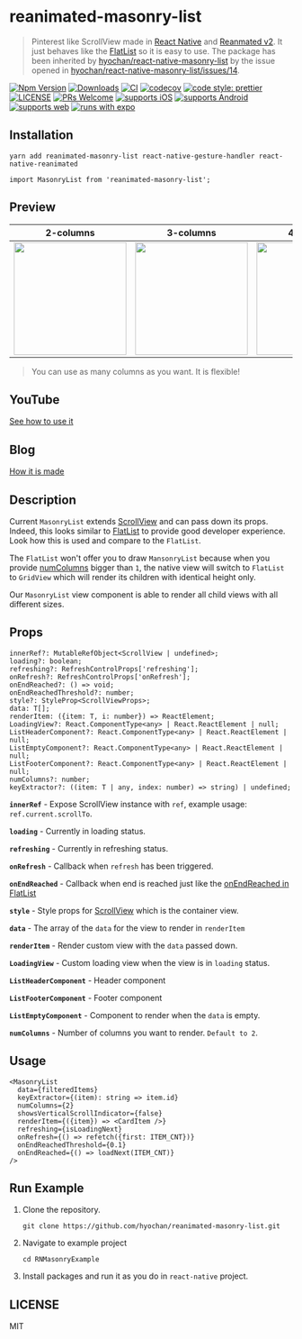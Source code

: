 # reanimated-masonry-list

> Pinterest like ScrollView made in [React Native](https://reactnative.dev) and [Reanmated v2](https://github.com/software-mansion/react-native-reanimated). It just behaves like the [FlatList](https://reactnative.dev/docs/next/flatlist) so it is easy to use. The package has been inherited by [hyochan/react-native-masonry-list](https://github.com/hyochan/react-native-masonry-list) by the issue opened in [hyochan/react-native-masonry-list/issues/14](https://github.com/hyochan/react-native-masonry-list/issues/14).


[![Npm Version](http://img.shields.io/npm/v/reanimated-masonry-list.svg?style=flat-square)](https://npmjs.org/package/reanimated-masonry-list)
[![Downloads](http://img.shields.io/npm/dm/reanimated-masonry-list.svg?style=flat-square)](https://npmjs.org/package/reanimated-masonry-list)
[![CI](https://github.com/hyochan/reanimated-masonry-list/actions/workflows/ci.yml/badge.svg)](https://github.com/hyochan/reanimated-masonry-list/actions/workflows/ci.yml)
[![codecov](https://codecov.io/gh/hyochan/reanimated-masonry-list/branch/main/graph/badge.svg?token=iKCSatGN6S)](https://codecov.io/gh/hyochan/reanimated-masonry-list)
[![code style: prettier](https://img.shields.io/badge/code_style-prettier-ff69b4.svg?style=flat-square)](https://github.com/prettier/prettier)
[![LICENSE](http://img.shields.io/npm/l/reanimated-masonry-list.svg?style=flat-square)](https://npmjs.org/package/reanimated-masonry-list)
[![PRs Welcome](https://img.shields.io/badge/PRs-welcome-brightgreen.svg?style=flat-square)](CONTRIBUTING.md)
[![supports iOS](https://img.shields.io/badge/iOS-4630EB.svg?style=flat-square&logo=APPLE&labelColor=999999&logoColor=fff)](https://itunes.apple.com/app/apple-store/id982107779)
[![supports Android](https://img.shields.io/badge/Android-4630EB.svg?style=flat-square&logo=ANDROID&labelColor=A4C639&logoColor=fff)](https://play.google.com/store/apps/details?id=host.exp.exponent&referrer=www)
[![supports web](https://img.shields.io/badge/web-4630EB.svg?style=flat-square&logo=GOOGLE-CHROME&labelColor=4285F4&logoColor=fff)](https://docs.expo.io/workflow/web/)
[![runs with expo](https://img.shields.io/badge/Runs%20with%20Expo-000.svg?style=flat&logo=EXPO&labelColor=ffffff&logoColor=000)](https://github.com/expo/expo)

## Installation

```
yarn add reanimated-masonry-list react-native-gesture-handler react-native-reanimated
```

```tsx
import MasonryList from 'reanimated-masonry-list';
```

## Preview

| 2-columns | 3-columns | 4-columns |
|------------|:-----------:|:-----------:|
|<img src="https://user-images.githubusercontent.com/27461460/116809803-f170e680-ab7a-11eb-8f16-e28a3ab0c741.gif" width=200/>|<img src="https://user-images.githubusercontent.com/27461460/116815966-08bfcc00-ab9b-11eb-9b9f-5928484217d9.gif" width=200/>|<img src="https://user-images.githubusercontent.com/27461460/116815949-f6459280-ab9a-11eb-8434-85f3cc834202.gif" width=200/>|

> You can use as many columns as you want. It is flexible!

## YouTube

[See how to use it](https://www.youtube.com/watch?v=QxSKAcKKW_Q)

## Blog
[How it is made](https://dooboolab.medium.com/reanimated-masonry-list-a5365647f2c1)

## Description

Current `MasonryList` extends [ScrollView](https://reactnative.dev/docs/next/scrollview) and can pass down its props. Indeed, this looks similar to [FlatList](https://reactnative.dev/docs/next/flatlist) to provide good developer experience. Look how this is used and compare to the `FlatList`.

The `FlatList` won't offer you to draw `MansonryList` because when you provide [numColumns](https://reactnative.dev/docs/next/flatlist#numcolumns) bigger than `1`, the native view will switch to `FlatList` to `GridView` which will render its children with identical height only.

Our `MasonryList` view component is able to render all child views with all different sizes.

## Props

```tsx
innerRef?: MutableRefObject<ScrollView | undefined>;
loading?: boolean;
refreshing?: RefreshControlProps['refreshing'];
onRefresh?: RefreshControlProps['onRefresh'];
onEndReached?: () => void;
onEndReachedThreshold?: number;
style?: StyleProp<ScrollViewProps>;
data: T[];
renderItem: ({item: T, i: number}) => ReactElement;
LoadingView?: React.ComponentType<any> | React.ReactElement | null;
ListHeaderComponent?: React.ComponentType<any> | React.ReactElement | null;
ListEmptyComponent?: React.ComponentType<any> | React.ReactElement | null;
ListFooterComponent?: React.ComponentType<any> | React.ReactElement | null;
numColumns?: number;
keyExtractor?: ((item: T | any, index: number) => string) | undefined;
```

**`innerRef`** -            Expose ScrollView instance with `ref`, example usage:  `ref.current.scrollTo`.

**`loading`** -             Currently in loading status.

**`refreshing`** -          Currently in refreshing status.

**`onRefresh`** -           Callback when `refresh` has been triggered.

**`onEndReached`** -        Callback when end is reached just like the [onEndReached in FlatList](https://reactnative.dev/docs/flatlist#onendreached)

**`style`** -               Style props for [ScrollView](https://reactnative.dev/docs/next/scrollview) which is the container view.

**`data`** -                The array of the `data` for the view to render in `renderItem`

**`renderItem`** -          Render custom view with the `data` passed down.

**`LoadingView`** -         Custom loading view when the view is in `loading` status.

**`ListHeaderComponent`** - Header component

**`ListFooterComponent`** - Footer component

**`ListEmptyComponent`** -  Component to render when the `data` is empty.

**`numColumns`** -          Number of columns you want to render. `Default to 2`.


## Usage

```tsx
<MasonryList
  data={filteredItems}
  keyExtractor={(item): string => item.id}
  numColumns={2}
  showsVerticalScrollIndicator={false}
  renderItem={({item}) => <CardItem />}
  refreshing={isLoadingNext}
  onRefresh={() => refetch({first: ITEM_CNT})}
  onEndReachedThreshold={0.1}
  onEndReached={() => loadNext(ITEM_CNT)}
/>
```


## Run Example
1. Clone the repository.

    ```
    git clone https://github.com/hyochan/reanimated-masonry-list.git
    ```
    
2. Navigate to example project

    ```
    cd RNMasonryExample
    ```

3. Install packages and run it as you do in `react-native` project.


## LICENSE
MIT